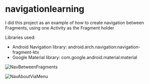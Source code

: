 # navigationlearning

I did this project as an example of how to create navigation between Fragments, using one Activity as the Fragment holder

Libraries used:

* Android Navigation library: android.arch.navigation:navigation-fragment-ktx
* Google Material library: com.google.android.material:material

![NavBetweenFragments](https://user-images.githubusercontent.com/54866393/96145946-08652980-0f06-11eb-8030-ecc032b21aef.gif)


![NavAboutViaMenu](https://user-images.githubusercontent.com/54866393/96145940-07cc9300-0f06-11eb-8327-4a0f00b07e37.gif)



